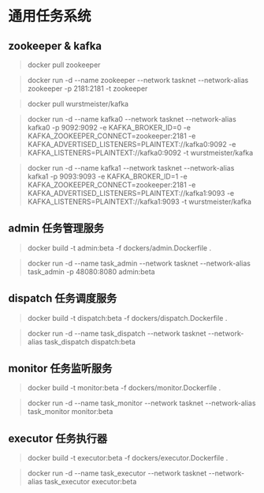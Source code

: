 # 通用任务系统

## zookeeper & kafka

> docker pull zookeeper

> docker run -d --name zookeeper --network tasknet --network-alias zookeeper -p 2181:2181 -t zookeeper

> docker pull wurstmeister/kafka

> docker run -d --name kafka0 --network tasknet --network-alias kafka0 -p 9092:9092 -e KAFKA_BROKER_ID=0 -e KAFKA_ZOOKEEPER_CONNECT=zookeeper:2181 -e KAFKA_ADVERTISED_LISTENERS=PLAINTEXT://kafka0:9092 -e KAFKA_LISTENERS=PLAINTEXT://kafka0:9092 -t wurstmeister/kafka

> docker run -d --name kafka1 --network tasknet --network-alias kafka1 -p 9093:9093 -e KAFKA_BROKER_ID=1 -e KAFKA_ZOOKEEPER_CONNECT=zookeeper:2181 -e KAFKA_ADVERTISED_LISTENERS=PLAINTEXT://kafka1:9093 -e KAFKA_LISTENERS=PLAINTEXT://kafka1:9093 -t wurstmeister/kafka


## admin 任务管理服务

> docker build -t admin:beta -f dockers/admin.Dockerfile .

> docker run -d --name task_admin --network tasknet --network-alias task_admin -p 48080:8080  admin:beta


## dispatch 任务调度服务

> docker build -t dispatch:beta -f dockers/dispatch.Dockerfile .

> docker run -d --name task_dispatch --network tasknet --network-alias task_dispatch dispatch:beta


## monitor 任务监听服务

> docker build -t monitor:beta -f dockers/monitor.Dockerfile .

> docker run -d --name task_monitor --network tasknet --network-alias task_monitor monitor:beta


## executor 任务执行器

> docker build -t executor:beta -f dockers/executor.Dockerfile .

> docker run -d --name task_executor --network tasknet --network-alias task_executor executor:beta
